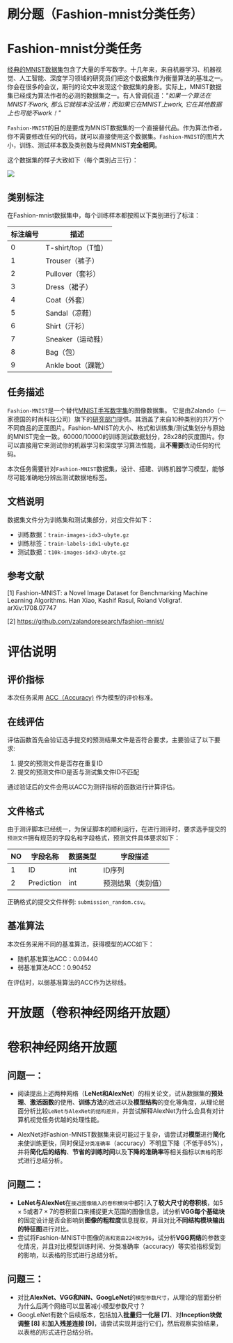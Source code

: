 # 刷分题（Fashion-mnist分类任务）
# Fashion-mnist分类任务

[经典的MNIST数据集](http://yann.lecun.com/exdb/mnist/)包含了大量的手写数字。十几年来，来自机器学习、机器视觉、人工智能、深度学习领域的研究员们把这个数据集作为衡量算法的基准之一。你会在很多的会议，期刊的论文中发现这个数据集的身影。实际上，MNIST数据集已经成为算法作者的必测的数据集之一。有人曾调侃道：*"如果一个算法在MNIST不work, 那么它就根本没法用；而如果它在MNIST上work, 它在其他数据上也可能不work！"*
 

`Fashion-MNIST`的目的是要成为MNIST数据集的一个直接替代品。作为算法作者，你不需要修改任何的代码，就可以直接使用这个数据集。`Fashion-MNIST`的图片大小，训练、测试样本数及类别数与经典MNIST**完全相同**。

这个数据集的样子大致如下（每个类别占三行）：

![](https://github.com/zalandoresearch/fashion-mnist/raw/master/doc/img/fashion-mnist-sprite.png)


## 类别标注

在Fashion-mnist数据集中，每个训练样本都按照以下类别进行了标注：

| 标注编号 | 描述 |
| --- | --- |
| 0 | T-shirt/top（T恤）|
| 1 | Trouser（裤子）|
| 2 | Pullover（套衫）|
| 3 | Dress（裙子）|
| 4 | Coat（外套）|
| 5 | Sandal（凉鞋）|
| 6 | Shirt（汗衫）|
| 7 | Sneaker（运动鞋）|
| 8 | Bag（包）|
| 9 | Ankle boot（踝靴）|


## 任务描述


`Fashion-MNIST`是一个替代[MNIST手写数字集](http://yann.lecun.com/exdb/mnist/)的图像数据集。 它是由Zalando（一家德国的时尚科技公司）旗下的[研究部门](https://research.zalando.com/)提供。其涵盖了来自10种类别的共7万个不同商品的正面图片。Fashion-MNIST的大小、格式和训练集/测试集划分与原始的MNIST完全一致。60000/10000的训练测试数据划分，28x28的灰度图片。你可以直接用它来测试你的机器学习和深度学习算法性能，且**不需要**改动任何的代码。


本次任务需要针对`Fashion-MNIST`数据集，设计、搭建、训练机器学习模型，能够尽可能准确地分辨出测试数据地标签。


## 文档说明 


数据集文件分为训练集和测试集部分，对应文件如下：

- 训练数据：`train-images-idx3-ubyte.gz` 
- 训练标签：`train-labels-idx1-ubyte.gz`
- 测试数据：`t10k-images-idx3-ubyte.gz`

## 参考文献

[1] Fashion-MNIST: a Novel Image Dataset for Benchmarking Machine Learning Algorithms. Han Xiao, Kashif Rasul, Roland Vollgraf. arXiv:1708.07747

[2] https://github.com/zalandoresearch/fashion-mnist/

# 评估说明

## 评价指标

本次任务采用 [ACC（Accuracy)](https://baike.baidu.com/item/%E5%87%86%E7%A1%AE%E7%8E%87) 作为模型的评价标准。

## 在线评估

评估函数首先会验证选手提交的预测结果文件是否符合要求，主要验证了以下要求:

1. 提交的预测文件是否存在重复ID
2. 提交的预测文件ID是否与测试集文件ID不匹配

通过验证后的文件会用以ACC为测评指标的函数进行计算评估。


## 文件格式

由于测评脚本已经统一，为保证脚本的顺利运行，在进行测评时，要求选手提交的`预测文件`拥有规范的字段名和字段格式，预测文件具体要求如下：

| NO | 字段名称 | 数据类型 | 字段描述 |
| -------- | -------- | -------- | -------- |
| 1    | ID     | int    | ID序列     |
| 2    | Prediction   | int     | 预测结果（类别值）   |

正确格式的提交文件样例: `submission_random.csv`。

## 基准算法

本次任务采用不同的基准算法，获得模型的ACC如下：
- 随机基准算法ACC：0.09440
- 弱基准算法ACC：0.90452

在评估时，以弱基准算法的ACC作为达标线。

# 开放题（卷积神经网络开放题）

# 卷积神经网络开放题

## 问题一：
- 阅读提出上述两种网络（**LeNet和AlexNet**）的相关论文，试从数据集的**预处理**、**激活函数**的使用、**训练方法**的改进以及**模型结构**的变化等角度，从理论层面分析比较`LeNet与AlexNet的结构差异`，并尝试解释AlexNet为什么会具有对计算机视觉任务优越的处理性能。

- AlexNet对Fashion-MNIST数据集来说可能过于复杂，请尝试对**模型**进行**简化**来使训练更快，同时保证`分类准确率`（accuracy）不明显下降（不低于85%），并将**简化后的结构**、**节省的训练时间**以及**下降的准确率**等相关指标以`表格`的形式进行总结分析。

## 问题二：
- **LeNet与AlexNet**在`接近图像输入的卷积模块`中都引入了**较大尺寸的卷积核**，如$5\times 5$或者$7\times 7$的卷积窗口来捕捉更大范围的图像信息，试分析**VGG每个基础块**的固定设计是否会影响到**图像的粗粒度**信息提取，并且对比**不同结构模块输出的特征图**进行对比。
- 尝试将Fashion-MNIST中图像的`高和宽由224改为96`，试分析**VGG网络**的参数变化情况，并且对比模型训练时间、分类准确率（accuracy）等实验指标受到的影响，以表格的形式进行总结分析。

## 问题三：
- 对比**AlexNet、VGG和NiN、GoogLeNet**的`模型参数尺寸`，从理论的层面分析为什么后两个网络可以显著减小模型参数尺寸？
- GoogLeNet有数个后续版本，包括加入**批量归一化层 [7]**、对**Inception块做调整 [8]** 和**加入残差连接 [9]**，请尝试实现并运行它们，然后观察实验结果，以表格的形式进行总结分析。
